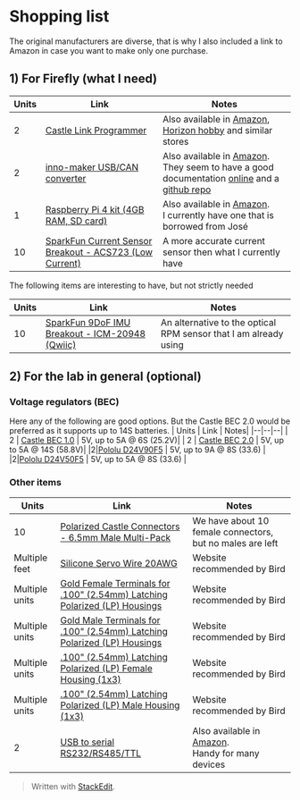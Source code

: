 
# Shopping list

The original manufacturers are diverse, that is why I also included a link to Amazon in case you want to make only one purchase.

## 1) For Firefly (what I need)
| Units | Link | Notes|
|--|--|--|
| 2 | [Castle Link Programmer](https://www.castlecreations.com/en/castle-link-v3-usb-programming-kit-011-0119-00) | Also available in [Amazon](https://www.amazon.com/Castle-Creations-CSE011-0119-00-Link-Programming/dp/B0716SH9V8), [Horizon hobby](https://www.horizonhobby.com/product/castle-link-usb-programming-kit-v3-011-0119-00/CSE011011900.html) and similar stores|
|2|[inno-maker USB/CAN converter](https://www.inno-maker.com/product/usb-can/)|Also available in [Amazon](https://www.amazon.com/Innomaker-Converter-Module-Raspberry-Zero/dp/B07P9JGXXB). <br> They seem to have a good documentation [online](http://wiki.inno-maker.com/display/HOMEPAGE/usb2can) and a [github repo](https://github.com/INNO-MAKER/usb2can)|
|1|[Raspberry Pi 4 kit (4GB RAM, SD card)](https://www.adafruit.com/product/4296?gclid=EAIaIQobChMI39rX-oXj8QIVGfrICh2BBgd9EAQYASABEgLjufD_BwE)| Also available in [Amazon](https://www.amazon.com/CanaKit-Raspberry-4GB-Starter-Kit/dp/B07V5JTMV9/ref=sr_1_3?dchild=1&keywords=raspberry+pi+4+kit&qid=1626282851&s=electronics&sr=1-3). <br> I currently have one that is borrowed from José |
|10|[SparkFun Current Sensor Breakout - ACS723 (Low Current)](https://www.sparkfun.com/products/14544)|A more accurate current sensor then what I currently have|

The following items are interesting to have, but not strictly needed

| Units | Link | Notes|
|--|--|--|
|10| [SparkFun 9DoF IMU Breakout - ICM-20948 (Qwiic)](https://www.sparkfun.com/products/15335)|An alternative to the optical RPM sensor that I am already using|

<!-- Comment
|1|[RPM Sensor for High-Voltage ESC](https://www.amazon.com/Xiangtat-Brushless-High-Voltage-Controller-Quadcopter/dp/B091YM4PQ8/ref=sr_1_19?dchild=1&keywords=RPM+Sensor&qid=1626283864&sr=8-19)| Another alternative to the optical RPM sensor that I am already using.|
|2|[SparkFun Photodetector Breakout - MAX30101 (Qwiic)](https://www.sparkfun.com/products/16474)||
-->


##  2) For the lab in general (optional)

### Voltage regulators (BEC)

Here any of the following are good options. But the Castle BEC 2.0 would be preferred as it supports up to 14S batteries.
| Units | Link | Notes|
|--|--|--|
| 2 | [Castle BEC 1.0](https://www.castlecreations.com/en/cc-bec-2-0-010-0154-00) | 5V, up to 5A @ 6S (25.2V)|
| 2 | [Castle BEC 2.0](https://www.castlecreations.com/en/cc-bec-2-0-010-0154-00) | 5V, up to 5A @ 14S (58.8V)|
|2|[Pololu D24V90F5](https://www.pololu.com/product/2866) | 5V, up to 9A @ 8S (33.6) |
|2|[Pololu D24V50F5](https://www.pololu.com/product/2851) | 5V, up to 5A @ 8S (33.6) |


### Other items
| Units | Link | Notes|
|--|--|--|
|10|[Polarized Castle Connectors - 6.5mm Male Multi-Pack](https://www.castlecreations.com/en/castle-connectors-6-5mm-011-0068-00)|We have about 10 female connectors, but no males are left|
|Multiple feet|[Silicone Servo Wire 20AWG](https://www.hansenhobbies.com/products/connectors/wire/silicone/sw_si20/)|Website recommended by Bird|
|Multiple units|[Gold Female Terminals for .100" (2.54mm) Latching Polarized (LP) Housings](https://www.hansenhobbies.com/products/connectors/pt1inlpconnectors/pt1in_lp_ft/) |Website recommended by Bird|
|Multiple units|[Gold Male Terminals for .100" (2.54mm) Latching Polarized (LP) Housings](https://www.hansenhobbies.com/products/connectors/pt1inlpconnectors/pt1in_lp_mt/) |Website recommended by Bird|
|Multiple units|[.100" (2.54mm) Latching Polarized (LP) Female Housing (1x3)](https://www.hansenhobbies.com/products/connectors/pt1inlpconnectors/pt1in_lp_1x3/)|Website recommended by Bird|
|Multiple units|[.100" (2.54mm) Latching Polarized (LP) Male Housing (1x3)](https://www.hansenhobbies.com/products/connectors/pt1inlpconnectors/pt1in_lp_1x3/)|Website recommended by Bird|
| 2 | [USB to serial RS232/RS485/TTL](https://www.waveshare.com/usb-to-rs232-485-ttl.htm) | Also available in [Amazon]((https://www.amazon.com/USB-RS232-TTL-Industrial-Protection/dp/B07L2VLY5D/ref=pd_day0fbt_img_2/147-1628075-0759544?pd_rd_w=bTbBw&pf_rd_p=bcb8482a-3db5-4b0b-9f15-b86e24acdb00&pf_rd_r=WX8PY8S186BX8QH7K1GK&pd_rd_r=7cd71297-3bd3-4b35-ad7d-bf91ae3699ac&pd_rd_wg=A66Rq&pd_rd_i=B07L2VLY5D&psc=1)). <br> Handy for many devices|

> Written with [StackEdit](https://stackedit.io/).
<!--stackedit_data:
eyJoaXN0b3J5IjpbLTE1OTU5NTMyOTcsLTE4MTcyNzg2MDYsLT
E1OTU5NTMyOTcsODU4NDAzNDldfQ==
-->